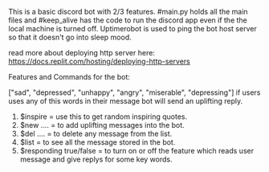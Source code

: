 This is a basic discord bot with 2/3 features.
#main.py holds all the main files and #keep_alive has the code to run the discord app even if the the local machine is turned off.
Uptimerobot is used to ping the bot host server so that it doesn't go into sleep mood.

read more about deploying http server here: https://docs.replit.com/hosting/deploying-http-servers

Features and Commands for the bot:

["sad", "depressed", "unhappy", "angry", "miserable", "depressing"]
if users uses any of this words in their message bot will send an uplifting reply.


1. $inspire = use this to get random inspiring quotes.
2. $new .... = to add uplifting messages into the bot.
3. $del .... = to delete any message from the list.
4. $list = to see all the message stored in the bot.
5. $responding true/false = to turn on or off the feature which reads user message and give replys for some key words. 
